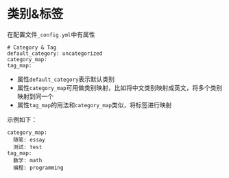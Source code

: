 
# 类别&标签

在配置文件`_config.yml`中有属性

    # Category & Tag
    default_category: uncategorized
    category_map:
    tag_map:

* 属性`default_category`表示默认类别
* 属性`category_map`可用做类别映射，比如将中文类别映射成英文，将多个类别映射到同一个
* 属性`tag_map`的用法和`category_map`类似，将标签进行映射

示例如下：

    category_map:
      随笔: essay
      测试: test
    tag_map:
      数学: math
      编程: programming